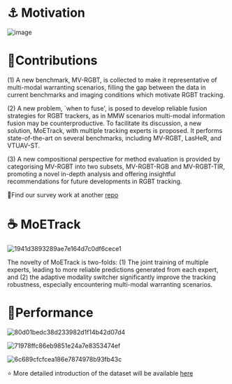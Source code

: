 # ⚓ Motivation 
![image](https://github.com/user-attachments/assets/e7a14035-ea33-46d1-a3c0-271202e7915e)

# 🍰Contributions
(1) A new benchmark, MV-RGBT, is collected to make it representative of multi-modal warranting scenarios, filling the gap between the data in current benchmarks and imaging conditions which motivate RGBT tracking.

(2) A new problem, `when to fuse', is posed to develop reliable fusion strategies for RGBT trackers, as in MMW scenarios multi-modal information fusion may be counterproductive. To facilitate its discussion, a new solution, MoETrack, with multiple tracking experts is proposed. It performs state-of-the-art on several benchmarks, including MV-RGBT, LasHeR, and VTUAV-ST.

(3) A new compositional perspective for method evaluation is provided by categorising MV-RGBT into two subsets, MV-RGBT-RGB and MV-RGBT-TIR, promoting a novel in-depth analysis and offering insightful recommendations for future developments in RGBT tracking.

🫵Find our survey work at another [repo](https://github.com/Zhangyong-Tang/Survey-for-MultiModal-Visual-Object-Tracking)

# ☕ MoETrack
![1941d3893289ae7e164d7c0df6cece1](https://github.com/user-attachments/assets/bc661fca-9e6e-47b3-8349-b1835fa57b57)

The novelty of MoETrack is two-folds: (1) The joint training of multiple experts, leading to more reliable predictions generated from each expert, and (2) the adaptive modality switcher significantly improve the tracking robustness, especially encountering multi-modal warranting scenarios. 

# 🥇Performance
![80d01bedc38d233982d1f14b42d07d4](https://github.com/user-attachments/assets/850a447c-ed4a-4950-82bc-f526be2d9818)

![71978ffc86eb9851e24a7e8353474ef](https://github.com/user-attachments/assets/6e6e46eb-2710-41cd-8611-c1946131f1ac)

![6c689cfcfcea186e7874978b93fb43c](https://github.com/user-attachments/assets/f693ebcf-575d-40d0-b080-e6b4019c337e)


⭐ More detailed introduction of the dataset will be available [here](https://github.com/Zhangyong-Tang/MVRGBT)


